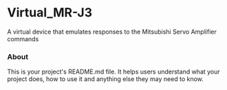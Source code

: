 Virtual_MR-J3
=============

A virtual device that emulates responses to the Mitsubishi Servo Amplifier commands

### About

This is your project's README.md file. It helps users understand what your
project does, how to use it and anything else they may need to know.

